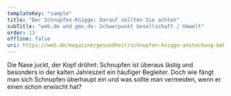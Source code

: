 ```yaml
---
templateKey: "sample"
title: "Der Schnupfen-Knigge: Darauf sollten Sie achten"
subTitle: "web.de und gmx.de: Schwerpunkt Gesellschaft / Umwelt"
order: 13
offline: false
uri: https://web.de/magazine/gesundheit/schnupfen-knigge-ansteckung-behandlung-32651178
---
```


Die Nase juckt, der Kopf dröhnt: Schnupfen ist überaus lästig und besonders in der kalten Jahreszeit ein häufiger Begleiter. Doch wie fängt man sich Schnupfen überhaupt ein und was sollte man vermeiden, wenn er einen schon erwischt hat?
